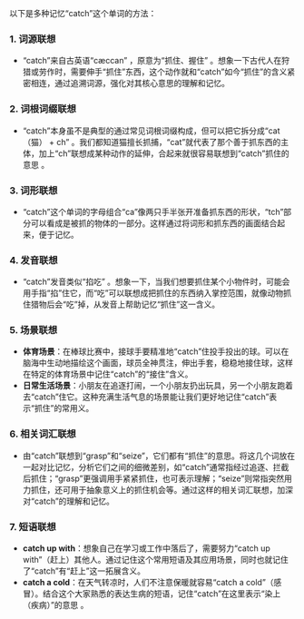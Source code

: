 以下是多种记忆“catch”这个单词的方法：

### 1. 词源联想
 - “catch”来自古英语“cæccan” ，原意为“抓住、握住” 。想象一下古代人在狩猎或劳作时，需要伸手“抓住”东西，这个动作就和“catch”如今“抓住”的含义紧密相连，通过追溯词源，强化对其核心意思的理解和记忆。

### 2. 词根词缀联想
 - “catch”本身虽不是典型的通过常见词根词缀构成，但可以把它拆分成“cat（猫） + ch” 。我们都知道猫擅长抓捕，“cat”就代表了那个善于抓东西的主体，加上“ch”联想成某种动作的延伸，合起来就很容易联想到“catch”抓住的意思 。

### 3. 词形联想
 - “catch”这个单词的字母组合“ca”像两只手半张开准备抓东西的形状，“tch”部分可以看成是被抓的物体的一部分。这样通过将词形和抓东西的画面结合起来，便于记忆。

### 4. 发音联想
 - “catch”发音类似“掐吃” 。想象一下，当我们想要抓住某个小物件时，可能会用手指“掐”住它，而“吃”可以联想成把抓住的东西纳入掌控范围，就像动物抓住猎物后会“吃”掉，从发音上帮助记忆“抓住”这一含义。

### 5. 场景联想
 - **体育场景**：在棒球比赛中，接球手要精准地“catch”住投手投出的球。可以在脑海中生动地描绘这个画面，球员全神贯注，伸出手套，稳稳地接住球，这样在特定的体育场景中记住“catch”的“接住”含义。
 - **日常生活场景**：小朋友在追逐打闹，一个小朋友扔出玩具，另一个小朋友跑着去“catch”住它。这种充满生活气息的场景能让我们更好地记住“catch”表示“抓住”的常用义。

### 6. 相关词汇联想
 - 由“catch”联想到“grasp”和“seize”，它们都有“抓住”的意思。将这几个词放在一起对比记忆，分析它们之间的细微差别，如“catch”通常指经过追逐、拦截后抓住；“grasp”更强调用手紧紧抓住，也可表示理解；“seize”则常指突然用力抓住，还可用于抽象意义上的抓住机会等。通过这样的相关词汇联想，加深对“catch”的理解和记忆。

### 7. 短语联想
 - **catch up with**：想象自己在学习或工作中落后了，需要努力“catch up with”（赶上）其他人。通过记住这个常用短语及其应用场景，同时也就记住了“catch”有“赶上”这一拓展含义。
 - **catch a cold**：在天气转凉时，人们不注意保暖就容易“catch a cold”（感冒）。结合这个大家熟悉的表达生病的短语，记住“catch”在这里表示“染上（疾病）”的意思 。 